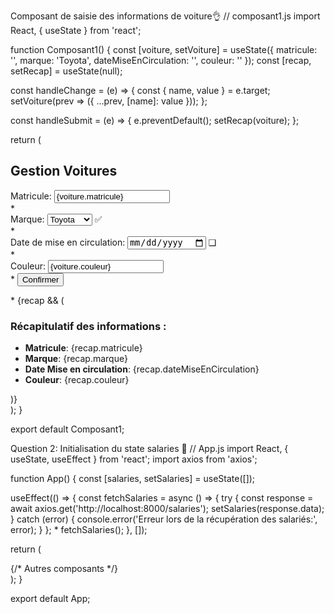 Composant de saisie des informations de voiture👌
// composant1.js
import React, { useState } from 'react';

function Composant1() {
  const [voiture, setVoiture] = useState({
    matricule: '',
    marque: 'Toyota',
    dateMiseEnCirculation: '',
    couleur: ''
  });
  const [recap, setRecap] = useState(null);

  const handleChange = (e) => {
    const { name, value } = e.target;
    setVoiture(prev => ({ ...prev, [name]: value }));
  };

  const handleSubmit = (e) => {
    e.preventDefault();
    setRecap(voiture);
  };

  return (
    <div>
      <h2>Gestion Voitures</h2>
      <form onSubmit={handleSubmit}>
        <div>
          <label>Matricule:</label>
          <input 
            type="text" 
            name="matricule" 
            value={voiture.matricule} 
            onChange={handleChange} 
            required 
          />
        </div>
        *
        <div>
          <label>Marque:</label>
          <select name="marque" value={voiture.marque} onChange={handleChange}>
            <option value="Toyota">Toyota</option>
            <option value="Renault">Renault</option>
            <option value="Peugeot">Peugeot</option>
          </select>
          <span>✅</span>
        </div>
        *
        <div>
          <label>Date de mise en circulation:</label>
          <input 
            type="date" 
            name="dateMiseEnCirculation" 
            value={voiture.dateMiseEnCirculation} 
            onChange={handleChange} 
            required 
          />
          <span>❑</span>
        </div>
        *
        <div>
          <label>Couleur:</label>
          <input 
            type="text" 
            name="couleur" 
            value={voiture.couleur} 
            onChange={handleChange} 
            required 
          />
        </div>
        *
        <button type="submit">Confirmer</button>
      </form>
*
      {recap && (
        <div>
          <h3>Récapitulatif des informations :</h3>
          <ul>
            <li><strong>Matricule</strong>: {recap.matricule}</li>
            <li><strong>Marque</strong>: {recap.marque}</li>
            <li><strong>Date Mise en circulation</strong>: {recap.dateMiseEnCirculation}</li>
            <li><strong>Couleur</strong>: {recap.couleur}</li>
          </ul>
        </div>
      )}
    </div>
  );
}

export default Composant1;

Question 2: Initialisation du state salaries 🙌
// App.js
import React, { useState, useEffect } from 'react';
import axios from 'axios';

function App() {
  const [salaries, setSalaries] = useState([]);

  useEffect(() => {
    const fetchSalaries = async () => {
      try {
        const response = await axios.get('http://localhost:8000/salaries');
        setSalaries(response.data);
      } catch (error) {
        console.error('Erreur lors de la récupération des salariés:', error);
      }
    };
*
    fetchSalaries();
  }, []);

  return (
    <div className="App">
      {/* Autres composants */}
    </div>
  );
}

export default App;
